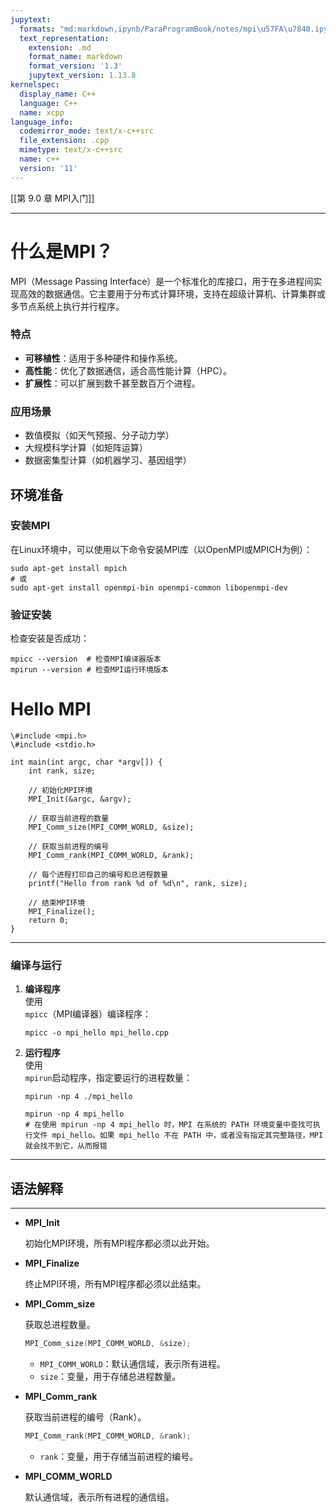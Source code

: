 ```yaml
---
jupytext:
  formats: "md:markdown,ipynb/ParaProgramBook/notes/mpi\u57FA\u7840.ipynb:notebook"
  text_representation:
    extension: .md
    format_name: markdown
    format_version: '1.3'
    jupytext_version: 1.13.8
kernelspec:
  display_name: C++
  language: C++
  name: xcpp
language_info:
  codemirror_mode: text/x-c++src
  file_extension: .cpp
  mimetype: text/x-c++src
  name: c++
  version: '11'
---
```


[[第 9.0 章 MPI入门]]

---

# 什么是MPI？

MPI（Message Passing Interface）是一个标准化的库接口，用于在多进程间实现高效的数据通信。它主要用于分布式计算环境，支持在超级计算机、计算集群或多节点系统上执行并行程序。

### 特点

- **可移植性**：适用于多种硬件和操作系统。
- **高性能**：优化了数据通信，适合高性能计算（HPC）。
- **扩展性**：可以扩展到数千甚至数百万个进程。

### 应用场景

- 数值模拟（如天气预报、分子动力学）
- 大规模科学计算（如矩阵运算）
- 数据密集型计算（如机器学习、基因组学）

## 环境准备

### 安装MPI

在Linux环境中，可以使用以下命令安装MPI库（以OpenMPI或MPICH为例）：

```Shell
sudo apt-get install mpich
# 或
sudo apt-get install openmpi-bin openmpi-common libopenmpi-dev

```

### 验证安装

检查安装是否成功：

```Shell
mpicc --version  # 检查MPI编译器版本
mpirun --version # 检查MPI运行环境版本
```

# Hello MPI

```
\#include <mpi.h>
\#include <stdio.h>

int main(int argc, char *argv[]) {
    int rank, size;

    // 初始化MPI环境
    MPI_Init(&argc, &argv);

    // 获取当前进程的数量
    MPI_Comm_size(MPI_COMM_WORLD, &size);

    // 获取当前进程的编号
    MPI_Comm_rank(MPI_COMM_WORLD, &rank);

    // 每个进程打印自己的编号和总进程数量
    printf("Hello from rank %d of %d\n", rank, size);

    // 结束MPI环境
    MPI_Finalize();
    return 0;
}
```

---

### 编译与运行

1. **编译程序**  
    使用  
    `mpicc`（MPI编译器）编译程序：
    
    ```Shell
    mpicc -o mpi_hello mpi_hello.cpp
    ```
    
2. **运行程序**  
    使用  
    `mpirun`启动程序，指定要运行的进程数量：
    
    ```Shell
    mpirun -np 4 ./mpi_hello
    ```
    
    ```Shell
    mpirun -np 4 mpi_hello
    # 在使用 mpirun -np 4 mpi_hello 时，MPI 在系统的 PATH 环境变量中查找可执行文件 mpi_hello。如果 mpi_hello 不在 PATH 中，或者没有指定其完整路径，MPI 就会找不到它，从而报错
    ```
    

---

## 语法解释

---

- **MPI_Init**
    
    初始化MPI环境，所有MPI程序都必须以此开始。
    
- **MPI_Finalize**
    
    终止MPI环境，所有MPI程序都必须以此结束。
    
- **MPI_Comm_size**
    
    获取总进程数量。
    
    ```C
    MPI_Comm_size(MPI_COMM_WORLD, &size);
    ```
    
    - `MPI_COMM_WORLD`：默认通信域，表示所有进程。
    - `size`：变量，用于存储总进程数量。
- **MPI_Comm_rank**
    
    获取当前进程的编号（Rank）。
    
    ```C
    MPI_Comm_rank(MPI_COMM_WORLD, &rank);
    ```
    
    - `rank`：变量，用于存储当前进程的编号。
- **MPI_COMM_WORLD**
    
    默认通信域，表示所有进程的通信组。
